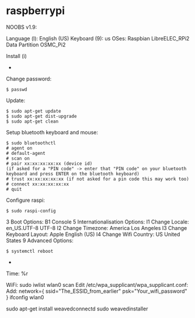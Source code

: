 # raspberrypi

NOOBS v1.9:

Language (l): English (US)
Keyboard (9): us
OSes:
Raspbian
LibreELEC_RPi2
Data Partition
OSMC_Pi2

Install (i)

-
Change password:
```
$ passwd
```

Update:
```
$ sudo apt-get update
$ sudo apt-get dist-upgrade
$ sudo apt-get clean
```

Setup bluetooth keyboard and mouse:
```
$ sudo bluetoothctl
# agent on
# default-agent
# scan on
# pair xx:xx:xx:xx:xx (device id)
(if asked for a "PIN code" -> enter that "PIN code" on your bluetooth keyboard and press ENTER on the bluetooth keyboard)
# trust xx:xx:xx:xx:xx (if not asked for a pin code this may work too)
# connect xx:xx:xx:xx:xx
# quit
```

Configure raspi:
```
$ sudo raspi-config
```
3 Boot Options:
B1 Console
5 Internationalisation Options:
I1 Change Locale: en_US.UTF-8 UTF-8
I2 Change Timezone: America Los Angeles
I3 Change Keyboard Layout: Apple English (US)
I4 Change Wifi Country: US United States
9 Advanced Options: 

```
$ systemctl reboot
```

-
Time:
%r


WiFi:
sudo iwlist wlan0 scan
Edit /etc/wpa_supplicant/wpa_supplicant.conf:
Add:
network={
    ssid="The_ESSID_from_earlier"
    psk="Your_wifi_password"
}
ifconfig wlan0


sudo apt-get install weavedconnectd
sudo weavedinstaller
